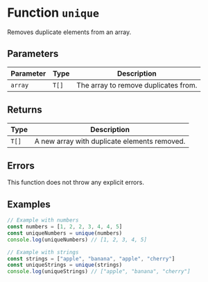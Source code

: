 # Function `unique`

Removes duplicate elements from an array.

## Parameters

| Parameter | Type  | Description                          |
| --------- | ----- | ------------------------------------ |
| `array`   | `T[]` | The array to remove duplicates from. |

## Returns

| Type  | Description                                  |
| ----- | -------------------------------------------- |
| `T[]` | A new array with duplicate elements removed. |

## Errors

This function does not throw any explicit errors.

## Examples

```typescript
// Example with numbers
const numbers = [1, 2, 2, 3, 4, 4, 5]
const uniqueNumbers = unique(numbers)
console.log(uniqueNumbers) // [1, 2, 3, 4, 5]

// Example with strings
const strings = ["apple", "banana", "apple", "cherry"]
const uniqueStrings = unique(strings)
console.log(uniqueStrings) // ["apple", "banana", "cherry"]
```
